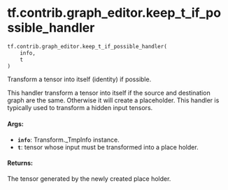 <div itemscope itemtype="http://developers.google.com/ReferenceObject">
<meta itemprop="name" content="tf.contrib.graph_editor.keep_t_if_possible_handler" />
<meta itemprop="path" content="Stable" />
</div>

# tf.contrib.graph_editor.keep_t_if_possible_handler

``` python
tf.contrib.graph_editor.keep_t_if_possible_handler(
    info,
    t
)
```

Transform a tensor into itself (identity) if possible.

This handler transform a tensor into itself if the source and destination
graph are the same. Otherwise it will create a placeholder.
This handler is typically used to transform a hidden input tensors.

#### Args:

* <b>`info`</b>: Transform._TmpInfo instance.
* <b>`t`</b>: tensor whose input must be transformed into a place holder.

#### Returns:

The tensor generated by the newly created place holder.